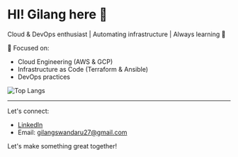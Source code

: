 # HI! Gilang here 👋

Cloud & DevOps enthusiast | Automating infrastructure | Always learning 🚀

🚀 Focused on:
- Cloud Engineering (AWS & GCP)
- Infrastructure as Code (Terraform & Ansible)
- DevOps practices

![Top Langs](https://github-readme-stats.vercel.app/api/top-langs/?username=glng-swndru&layout=compact)

---

Let's connect:
- [LinkedIn](https://linkedin.com/in/gilang-swandaru)
- Email: gilangswandaru27@gmail.com

Let's make something great together!
